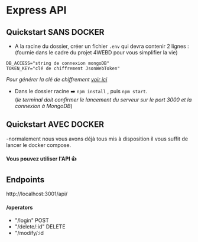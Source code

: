 # Express API

## Quickstart SANS DOCKER

- A la racine du dossier, créer un fichier `.env` qui devra contenir 2 lignes :
(fournie dans le cadre du projet 4WEBD pour vous simplifier la vie)

```
DB_ACCESS="string de connexion mongoDB"
TOKEN_KEY="clé de chiffrement JsonWebToken"

```

_Pour générer la clé de chiffrement [voir ici](https://mkjwk.org/)_

- Dans le dossier racine ➡️ `npm install` , puis `npm start`.<br>(_le terminal doit confirmer le lancement du serveur sur le port 3000 et la connexion à MongoDB_)

## Quickstart AVEC DOCKER

-normalement nous vous avons déjà tous mis à disposition il vous suffit de lancer le docker compose.

#### Vous pouvez utiliser l'API 👍

## Endpoints
http://localhost:3001/api/


#### /operators
- "/login" POST
- "/delete/:id" DELETE
- "/modify/:id